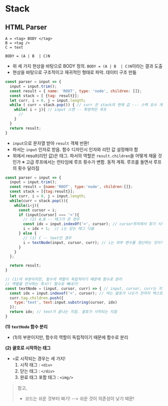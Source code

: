 # Stack

## HTML Parser
```
A = <tag> BODY </tag>
B = <tag />
C = text

BODY = (A | B  | C)N

```
- 위 세 가지 현상을 바탕으로 BODY 정의. `BODY = (A | B  | C)N`이라는 결과 도출
- 현상을 바탕으로 구조적이고 재귀적인 형태로 파악. 데이터 구조 만듦

```js
const parser = input => {
  input = input.trim();
  const result = { name: 'ROOT', type: 'node', children: []};
  const stack = [ {tag: result}];
  let curr, i = 0, j = input.length;
  while ( curr = stack.pop()) { // curr 은 stack의 현재 값 --- 스택 요수 개수에 따라 동적 루프 
    while( i < j){ // input 스캔 -- 확정적인 루프
      //
    }
  }
  return result;
}
```
- `input`으로 문자열 받아 `result` 객체 반환!
- 파서는 `input` 인자로 받음. 함수 디자인시 인자와 리턴 값 설정해야 함
- 위에서 result(리턴 값)은 태그. 파서의 역할은 `result.children`을 어떻게 채울 것인가
※ 고급 루프에서는 런타임에 루프 횟수가 변함. 동적 계획. 루프를 돌면서 루프의 횟수 달라짐


```js
const parser = input => {
  input = input.trim();
  const result = {name:'ROOT', type:'node', children:[]};
  const stack = [{tag:result}];
  let curr, i = 0, j = input.length;
  while(curr = stack.pop()){
    while(i<j){
      const cursor = i;
      if (input[cursor] === '<'){
        // (2) A,B -- 태그가 온 경우 
        const idx = input.indexOf('>', cursor); // cursor위치에서 찾기 시작, 0부터 시작하게 되면 시작 태그의 닫는 괄호 찾을 수 있기 때문
        i = idx + 1;  // i는 닫는 태그 다음
      } else { 
        // (1) C -- text인 경우 
        i = textNode(input, cursor, curr); // i는 외부 변수를 갱신하는 것이기 때문에 textNode에서 리턴된 값으로 갱신!!
      }
    }
  };

  return result;
}

// (1)의 부분이지만, 함수의 역할이 독립적이기 때문에 함수로 분리
// 역할을 인식하는 즉시!! 함수로 빼내기! 
const textNode = (input, cursor, curr) => { // input, cursor, curr는 지역변수 아니니 인자로 받기
  const idx = input.indexof('<', cursor); // 여는 괄호가 나오기 전까지 텍스트 값
  curr.tag.children.push({
    type:'text', text:input.substring(cursor, idx)
  });
  return idx; // text가 끝나는 지점. 괄호가 시작되는 지점
}
```
**(1) `textNode` 함수 분리**
- (1)의 부분이지만, 함수의 역할이 독립적이기 때문에 함수로 분리

**(2) 괄호로 시작하는 태그**
- `<`로 시작되는 경우는 세 가지!   
  1. 시작 태그 : `<div>`
  2. 닫는 태그 : `</div>`
  3. 완료 태그 포함 태그 : `<img/>`

> 참고,
> - 코드는 쉬운 것부터 짜기! --> 쉬운 것이 의존성이 낮기 때문!